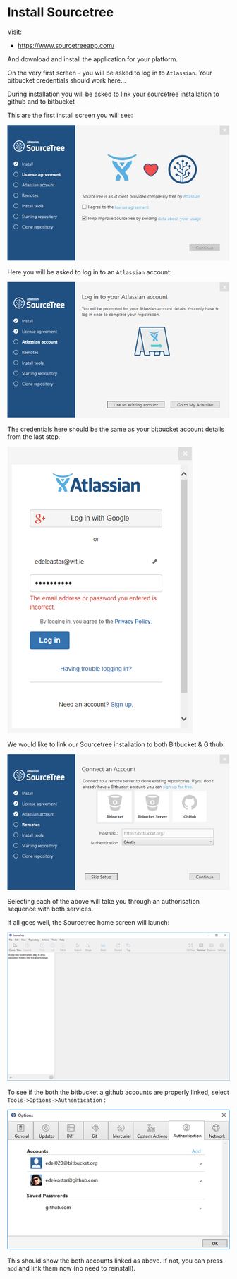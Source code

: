 # Install Sourcetree

Visit:

- <https://www.sourcetreeapp.com/>

And download and install the application for your platform.

On the very first screen - you will be asked to log in to `Atlassian`. Your bitbucket credentials should work here...

During installation you will be asked to link your sourcetree installation to github and to bitbucket

This are the first install screen you will see:

![](img/01.png)

Here you will be asked to log in to an `Atlassian` account:

![](img/02.png)

The credentials here should be the same as your bitbucket account details from the last step.

![](img/03.png)

We would like to link our Sourcetree installation to both Bitbucket & Github:

![](img/04.png)

Selecting each of the above will take you through an authorisation sequence with both services.

If all goes well, the Sourcetree home screen will launch:

![](img/11.png)

To see if the both the bitbucket a github accounts are properly linked, select `Tools->Options->Authentication` :

![](img/10.png)

This should show the both accounts linked as above. If not, you can press `add` and link them now (no need to reinstall).